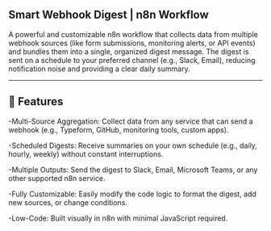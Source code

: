 ## Smart Webhook Digest | n8n Workflow

A powerful and customizable n8n workflow that collects data from multiple webhook sources (like form submissions, monitoring alerts, or API events) and bundles them into a single, organized digest message. The digest is sent on a schedule to your preferred channel (e.g., Slack, Email), reducing notification noise and providing a clear daily summary.

_____________

## 🌟 Features

-Multi-Source Aggregation: Collect data from any service that can send a webhook (e.g., Typeform, GitHub, monitoring tools, custom apps).

-Scheduled Digests: Receive summaries on your own schedule (e.g., daily, hourly, weekly) without constant interruptions.

-Multiple Outputs: Send the digest to Slack, Email, Microsoft Teams, or any other supported n8n service.

-Fully Customizable: Easily modify the code logic to format the digest, add new sources, or change conditions.

-Low-Code: Built visually in n8n with minimal JavaScript required.
